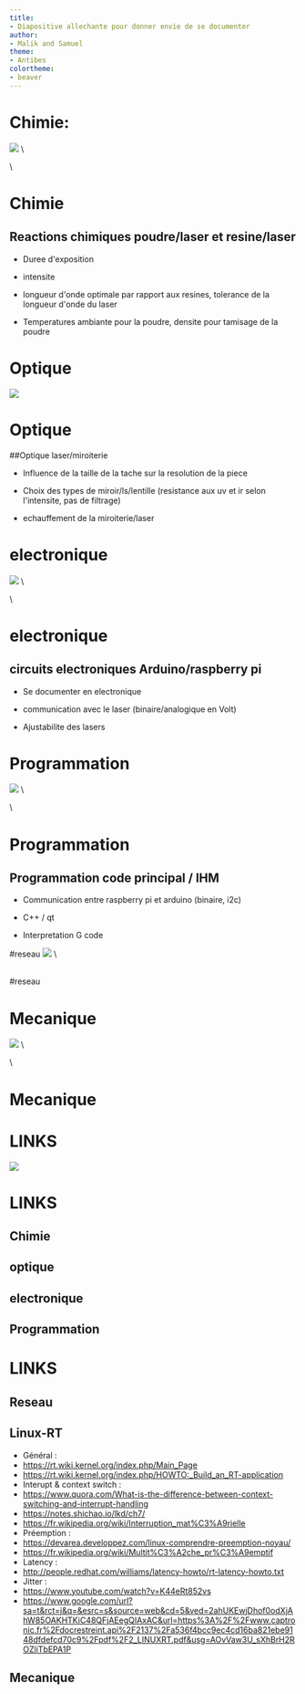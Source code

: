 ```yaml
---
title:
- Diapositive allechante pour donner envie de se documenter
author:
- Malik and Samuel
theme:
- Antibes
colortheme:
- beaver
---
```

# Chimie:

![](resin.png) \

\


# Chimie


## Reactions chimiques poudre/laser et resine/laser

- Duree d'exposition 

- intensite 

- longueur d'onde optimale par rapport aux resines, tolerance de la longueur d'onde du laser

- Temperatures ambiante pour la poudre, densite pour tamisage de la poudre 


# Optique

![](optics.jpeg)


# Optique

##Optique laser/miroiterie


- Influence de la taille de la tache sur la resolution de la piece

- Choix des types de miroir/ls/lentille (resistance aux uv et ir selon l'intensite, pas de filtrage)

- echauffement de la miroiterie/laser







# electronique 

![](electronic.jpg) \

\ 

# electronique 

## circuits electroniques Arduino/raspberry pi

- Se documenter en electronique

- communication avec le laser (binaire/analogique en Volt)

- Ajustabilite des lasers



# Programmation

![](programming.jpg) \

 \ 

# Programmation

## Programmation code principal / IHM

- Communication entre raspberry pi et arduino (binaire, i2c)

- C++ / qt

- Interpretation G code 



#reseau
![](networking.jpg) \

\
#reseau


# Mecanique
![](mechanics.jpg) \

\
# Mecanique



# LINKS 

![](links.jpeg) 


# LINKS


## Chimie 

## optique

## electronique

## Programmation

# LINKS

## Reseau

## Linux-RT

 - Général :
  - https://rt.wiki.kernel.org/index.php/Main_Page
  - https://rt.wiki.kernel.org/index.php/HOWTO:_Build_an_RT-application
 - Interupt & context switch :
  - https://www.quora.com/What-is-the-difference-between-context-switching-and-interrupt-handling
  - https://notes.shichao.io/lkd/ch7/
  - https://fr.wikipedia.org/wiki/Interruption_mat%C3%A9rielle
 - Préemption :
  - https://devarea.developpez.com/linux-comprendre-preemption-noyau/
  - https://fr.wikipedia.org/wiki/Multit%C3%A2che_pr%C3%A9emptif
 - Latency :
  - http://people.redhat.com/williams/latency-howto/rt-latency-howto.txt
 - Jitter :
  - https://www.youtube.com/watch?v=K44eRt852vs
  - https://www.google.com/url?sa=t&rct=j&q=&esrc=s&source=web&cd=5&ved=2ahUKEwjDhof0odXjAhW85OAKHTKiC48QFjAEegQIAxAC&url=https%3A%2F%2Fwww.captronic.fr%2Fdocrestreint.api%2F2137%2Fa536f4bcc9ec4cd16ba821ebe9148dfdefcd70c9%2Fpdf%2F2_LINUXRT.pdf&usg=AOvVaw3U_sXhBrH2ROZliTbEPA1P


## Mecanique


